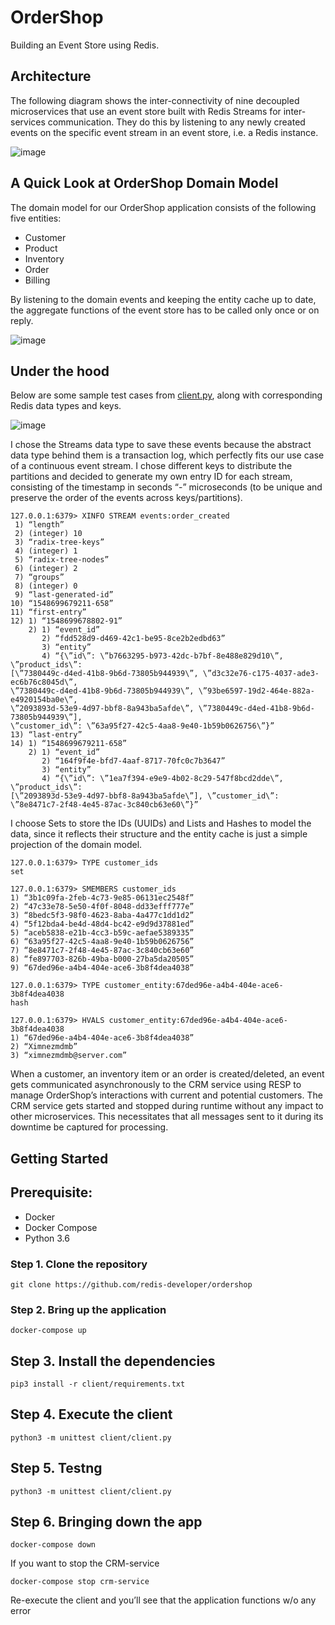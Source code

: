 # OrderShop 

Building an Event Store using Redis.


## Architecture


The following diagram shows the inter-connectivity of nine decoupled microservices that use an event store built with Redis Streams for inter-services communication. They do this by listening to any newly created events on the specific event stream in an event store, i.e. a Redis instance.

![image](https://user-images.githubusercontent.com/313480/151544356-a716df28-2798-49fd-b46d-7ac715d04e4e.png)


## A Quick Look at OrderShop Domain Model

The domain model for our OrderShop application consists of the following five entities:

- Customer
- Product
- Inventory
- Order
- Billing

By listening to the domain events and keeping the entity cache up to date, the aggregate functions of the event store has to be called only once or on reply.

![image](https://user-images.githubusercontent.com/313480/151543255-80c8273a-93e6-492d-b593-a7b9e1cd92e1.png)

## Under the hood

Below are some sample test cases from [client.py](https://github.com/redis-developer/ordershop/blob/master/client/client.py), along with corresponding Redis data types and keys.

![image](https://user-images.githubusercontent.com/313480/151546605-2b01b1d2-22c5-4d7d-a011-4ca26a0a9616.png)

I chose the Streams data type to save these events because the abstract data type behind them is a transaction log, which perfectly fits our use case of a continuous event stream. I chose different keys to distribute the partitions and decided to generate my own entry ID for each stream, consisting of the timestamp in seconds “-” microseconds (to be unique and preserve the order of the events across keys/partitions).

```
127.0.0.1:6379> XINFO STREAM events:order_created
 1) “length”
 2) (integer) 10
 3) “radix-tree-keys”
 4) (integer) 1
 5) “radix-tree-nodes”
 6) (integer) 2
 7) “groups”
 8) (integer) 0
 9) “last-generated-id”
10) “1548699679211-658”
11) “first-entry”
12) 1) “1548699678802-91”
    2) 1) “event_id”
       2) “fdd528d9-d469-42c1-be95-8ce2b2edbd63”
       3) “entity”
       4) “{\”id\”: \”b7663295-b973-42dc-b7bf-8e488e829d10\”, \”product_ids\”:
[\”7380449c-d4ed-41b8-9b6d-73805b944939\”, \”d3c32e76-c175-4037-ade3-ec6b76c8045d\”,
\”7380449c-d4ed-41b8-9b6d-73805b944939\”, \”93be6597-19d2-464e-882a-e4920154ba0e\”,
\”2093893d-53e9-4d97-bbf8-8a943ba5afde\”, \”7380449c-d4ed-41b8-9b6d-73805b944939\”],
\”customer_id\”: \”63a95f27-42c5-4aa8-9e40-1b59b0626756\”}”
13) “last-entry”
14) 1) “1548699679211-658”
    2) 1) “event_id”
       2) “164f9f4e-bfd7-4aaf-8717-70fc0c7b3647”
       3) “entity”
       4) “{\”id\”: \”1ea7f394-e9e9-4b02-8c29-547f8bcd2dde\”, \”product_ids\”:
[\”2093893d-53e9-4d97-bbf8-8a943ba5afde\”], \”customer_id\”:
\”8e8471c7-2f48-4e45-87ac-3c840cb63e60\”}”
```

I choose Sets to store the IDs (UUIDs) and Lists and Hashes to model the data, since it reflects their structure and the entity cache is just a simple projection of the domain model.

```
127.0.0.1:6379> TYPE customer_ids
set

127.0.0.1:6379> SMEMBERS customer_ids
1) “3b1c09fa-2feb-4c73-9e85-06131ec2548f”
2) “47c33e78-5e50-4f0f-8048-dd33efff777e”
3) “8bedc5f3-98f0-4623-8aba-4a477c1dd1d2”
4) “5f12bda4-be4d-48d4-bc42-e9d9d37881ed”
5) “aceb5838-e21b-4cc3-b59c-aefae5389335”
6) “63a95f27-42c5-4aa8-9e40-1b59b0626756”
7) “8e8471c7-2f48-4e45-87ac-3c840cb63e60”
8) “fe897703-826b-49ba-b000-27ba5da20505”
9) “67ded96e-a4b4-404e-ace6-3b8f4dea4038”

127.0.0.1:6379> TYPE customer_entity:67ded96e-a4b4-404e-ace6-3b8f4dea4038
hash

127.0.0.1:6379> HVALS customer_entity:67ded96e-a4b4-404e-ace6-3b8f4dea4038
1) “67ded96e-a4b4-404e-ace6-3b8f4dea4038”
2) “Ximnezmdmb”
3) “ximnezmdmb@server.com”
```


When a customer, an inventory item or an order is created/deleted, an event gets  communicated asynchronously to the CRM service using RESP to manage OrderShop’s interactions with current and potential customers. The CRM service gets started and stopped during runtime without any impact to other microservices. This necessitates that all messages sent to it during its downtime be captured for processing.





## Getting Started

## Prerequisite:

- Docker
- Docker Compose
- Python 3.6

### Step 1. Clone the repository

```
git clone https://github.com/redis-developer/ordershop
```

### Step 2. Bring up the application

```
docker-compose up
```

## Step 3. Install the dependencies 

```
pip3 install -r client/requirements.txt
```

## Step 4. Execute the client

```
python3 -m unittest client/client.py
```

## Step 5. Testng

```
python3 -m unittest client/client.py
```

## Step 6. Bringing down the app

```
docker-compose down
```

If you want to stop the CRM-service

```
docker-compose stop crm-service
```

Re-execute the client and you’ll see that the application functions w/o any error

